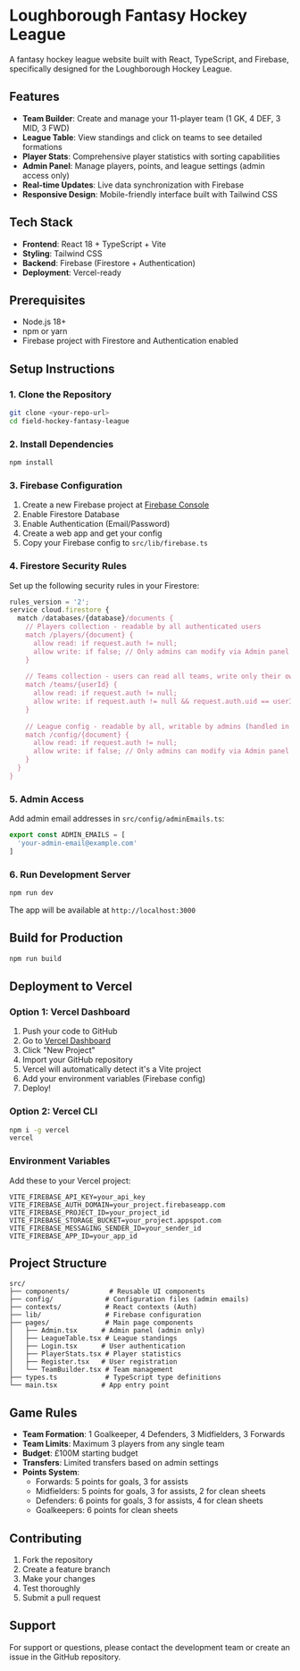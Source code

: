 # Loughborough Fantasy Hockey League

A fantasy hockey league website built with React, TypeScript, and Firebase, specifically designed for the Loughborough Hockey League.

## Features

- **Team Builder**: Create and manage your 11-player team (1 GK, 4 DEF, 3 MID, 3 FWD)
- **League Table**: View standings and click on teams to see detailed formations
- **Player Stats**: Comprehensive player statistics with sorting capabilities
- **Admin Panel**: Manage players, points, and league settings (admin access only)
- **Real-time Updates**: Live data synchronization with Firebase
- **Responsive Design**: Mobile-friendly interface built with Tailwind CSS

## Tech Stack

- **Frontend**: React 18 + TypeScript + Vite
- **Styling**: Tailwind CSS
- **Backend**: Firebase (Firestore + Authentication)
- **Deployment**: Vercel-ready

## Prerequisites

- Node.js 18+ 
- npm or yarn
- Firebase project with Firestore and Authentication enabled

## Setup Instructions

### 1. Clone the Repository

```bash
git clone <your-repo-url>
cd field-hockey-fantasy-league
```

### 2. Install Dependencies

```bash
npm install
```

### 3. Firebase Configuration

1. Create a new Firebase project at [Firebase Console](https://console.firebase.google.com/)
2. Enable Firestore Database
3. Enable Authentication (Email/Password)
4. Create a web app and get your config
5. Copy your Firebase config to `src/lib/firebase.ts`

### 4. Firestore Security Rules

Set up the following security rules in your Firestore:

```javascript
rules_version = '2';
service cloud.firestore {
  match /databases/{database}/documents {
    // Players collection - readable by all authenticated users
    match /players/{document} {
      allow read: if request.auth != null;
      allow write: if false; // Only admins can modify via Admin panel
    }
    
    // Teams collection - users can read all teams, write only their own
    match /teams/{userId} {
      allow read: if request.auth != null;
      allow write: if request.auth != null && request.auth.uid == userId;
    }
    
    // League config - readable by all, writable by admins (handled in app)
    match /config/{document} {
      allow read: if request.auth != null;
      allow write: if false; // Only admins can modify via Admin panel
    }
  }
}
```

### 5. Admin Access

Add admin email addresses in `src/config/adminEmails.ts`:

```typescript
export const ADMIN_EMAILS = [
  'your-admin-email@example.com'
]
```

### 6. Run Development Server

```bash
npm run dev
```

The app will be available at `http://localhost:3000`

## Build for Production

```bash
npm run build
```

## Deployment to Vercel

### Option 1: Vercel Dashboard

1. Push your code to GitHub
2. Go to [Vercel Dashboard](https://vercel.com/dashboard)
3. Click "New Project"
4. Import your GitHub repository
5. Vercel will automatically detect it's a Vite project
6. Add your environment variables (Firebase config)
7. Deploy!

### Option 2: Vercel CLI

```bash
npm i -g vercel
vercel
```

### Environment Variables

Add these to your Vercel project:

```
VITE_FIREBASE_API_KEY=your_api_key
VITE_FIREBASE_AUTH_DOMAIN=your_project.firebaseapp.com
VITE_FIREBASE_PROJECT_ID=your_project_id
VITE_FIREBASE_STORAGE_BUCKET=your_project.appspot.com
VITE_FIREBASE_MESSAGING_SENDER_ID=your_sender_id
VITE_FIREBASE_APP_ID=your_app_id
```

## Project Structure

```
src/
├── components/          # Reusable UI components
├── config/             # Configuration files (admin emails)
├── contexts/           # React contexts (Auth)
├── lib/                # Firebase configuration
├── pages/              # Main page components
│   ├── Admin.tsx      # Admin panel (admin only)
│   ├── LeagueTable.tsx # League standings
│   ├── Login.tsx      # User authentication
│   ├── PlayerStats.tsx # Player statistics
│   ├── Register.tsx   # User registration
│   └── TeamBuilder.tsx # Team management
├── types.ts            # TypeScript type definitions
└── main.tsx           # App entry point
```

## Game Rules

- **Team Formation**: 1 Goalkeeper, 4 Defenders, 3 Midfielders, 3 Forwards
- **Team Limits**: Maximum 3 players from any single team
- **Budget**: £100M starting budget
- **Transfers**: Limited transfers based on admin settings
- **Points System**: 
  - Forwards: 5 points for goals, 3 for assists
  - Midfielders: 5 points for goals, 3 for assists, 2 for clean sheets
  - Defenders: 6 points for goals, 3 for assists, 4 for clean sheets
  - Goalkeepers: 6 points for clean sheets

## Contributing

1. Fork the repository
2. Create a feature branch
3. Make your changes
4. Test thoroughly
5. Submit a pull request

## Support

For support or questions, please contact the development team or create an issue in the GitHub repository.
